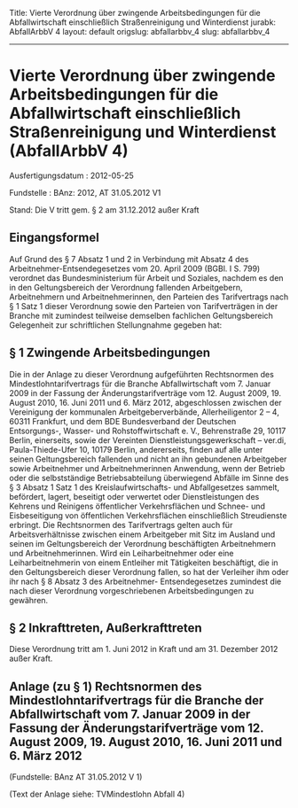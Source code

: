 Title: Vierte Verordnung über zwingende Arbeitsbedingungen für die Abfallwirtschaft
  einschließlich Straßenreinigung und Winterdienst
jurabk: AbfallArbbV 4
layout: default
origslug: abfallarbbv_4
slug: abfallarbbv_4

---

# Vierte Verordnung über zwingende Arbeitsbedingungen für die Abfallwirtschaft einschließlich Straßenreinigung und Winterdienst (AbfallArbbV 4)

Ausfertigungsdatum
:   2012-05-25

Fundstelle
:   BAnz: 2012, AT 31.05.2012 V1

Stand: Die V tritt gem. § 2 am 31.12.2012 außer Kraft

## Eingangsformel

Auf Grund des § 7 Absatz 1 und 2 in Verbindung mit Absatz 4 des
Arbeitnehmer-Entsendegesetzes vom 20. April 2009 (BGBl. I S. 799)
verordnet das Bundesministerium für Arbeit und Soziales, nachdem es
den in den Geltungsbereich der Verordnung fallenden Arbeitgebern,
Arbeitnehmern und Arbeitnehmerinnen, den Parteien des Tarifvertrags
nach § 1 Satz 1 dieser Verordnung sowie den Parteien von
Tarifverträgen in der Branche mit zumindest teilweise demselben
fachlichen Geltungsbereich Gelegenheit zur schriftlichen Stellungnahme
gegeben hat:


## § 1 Zwingende Arbeitsbedingungen

Die in der Anlage zu dieser Verordnung aufgeführten Rechtsnormen des
Mindestlohntarifvertrags für die Branche Abfallwirtschaft vom 7.
Januar 2009 in der Fassung der Änderungstarifverträge vom 12. August
2009, 19. August 2010, 16. Juni 2011 und 6. März 2012, abgeschlossen
zwischen der Vereinigung der kommunalen Arbeitgeberverbände,
Allerheiligentor 2 – 4, 60311 Frankfurt, und dem BDE Bundesverband der
Deutschen Entsorgungs-, Wasser- und Rohstoffwirtschaft e. V.,
Behrenstraße 29, 10117 Berlin, einerseits, sowie der Vereinten
Dienstleistungsgewerkschaft – ver.di, Paula-Thiede-Ufer 10, 10179
Berlin, andererseits, finden auf alle unter seinen Geltungsbereich
fallenden und nicht an ihn gebundenen Arbeitgeber sowie Arbeitnehmer
und Arbeitnehmerinnen Anwendung, wenn der Betrieb oder die
selbstständige Betriebsabteilung überwiegend Abfälle im Sinne des § 3
Absatz 1 Satz 1 des Kreislaufwirtschafts- und Abfallgesetzes sammelt,
befördert, lagert, beseitigt oder verwertet oder Dienstleistungen des
Kehrens und Reinigens öffentlicher Verkehrsflächen und Schnee- und
Eisbeseitigung von öffentlichen Verkehrsflächen einschließlich
Streudienste erbringt. Die Rechtsnormen des Tarifvertrags gelten auch
für Arbeitsverhältnisse zwischen einem Arbeitgeber mit Sitz im Ausland
und seinen im Geltungsbereich der Verordnung beschäftigten
Arbeitnehmern und Arbeitnehmerinnen. Wird ein Leiharbeitnehmer oder
eine Leiharbeitnehmerin von einem Entleiher mit Tätigkeiten
beschäftigt, die in den Geltungsbereich dieser Verordnung fallen, so
hat der Verleiher ihm oder ihr nach § 8 Absatz 3 des Arbeitnehmer-
Entsendegesetzes zumindest die nach dieser Verordnung vorgeschriebenen
Arbeitsbedingungen zu gewähren.


## § 2 Inkrafttreten, Außerkrafttreten

Diese Verordnung tritt am 1. Juni 2012 in Kraft und am 31. Dezember
2012 außer Kraft.


## Anlage (zu § 1) Rechtsnormen des Mindestlohntarifvertrags für die Branche der Abfallwirtschaft vom 7. Januar 2009 in der Fassung der Änderungstarifverträge vom 12. August 2009, 19. August 2010, 16. Juni 2011 und 6. März 2012

(Fundstelle: BAnz AT 31.05.2012 V 1)

(Text der Anlage siehe: TVMindestlohn Abfall 4)


